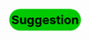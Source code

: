 ﻿<div style="display:flex;align-items:center;justify-content:center;background-color:#00C900;border-radius: 20px;width:130px;height:40px;overflow:hidden;">
    <span style="font-size:22px;font-weight:bold;margin:0 10px 0 10px;color:black;">Suggestion</span>
</div>